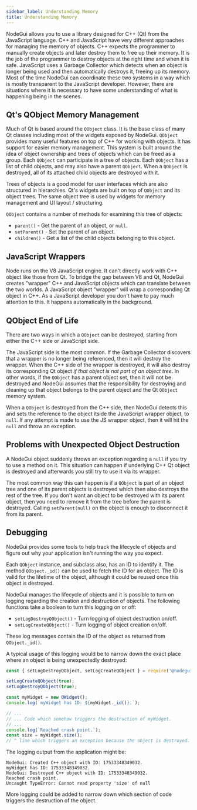 ```yaml
---
sidebar_label: Understanding Memory
title: Understanding Memory
---
```


NodeGui allows you to use a library designed for C++ (Qt) from the JavaScript language. C++ and JavaScript have very different approaches for managing the memory of objects. C++ expects the programmer to manually create objects and later destroy them to free up their memory. It is the job of the programmer to destroy objects at the right time and when it is safe. JavaScript uses a Garbage Collector which detects when an object is longer being used and then automatically destroys it, freeing up its memory. Most of the time NodeGui can coordinate these two systems in a way which is mostly transparent to the JavaScript developer. However, there are situations where it is necessary to have some understanding of what is happening being in the scenes.

## Qt's QObject Memory Management

Much of Qt is based around the `QObject` class. It is the base class of many Qt classes including most of the widgets exposed by NodeGui. `QObject` provides many useful features on top of C++ for working with objects. It has support for easier memory management. This system is built around the idea of object ownership and trees of objects which can be freed as a group. Each `QObject` can participate in a tree of objects. Each `QObject` has a list of child objects, and may also have a parent `QObject`. When a `QObject` is destroyed, all of its attached child objects are destroyed with it.

Trees of objects is a good model for user interfaces which are also structured in hierarchies. Qt's widgets are built on top of `QObject` and its object trees. The same object tree is used by widgets for memory management and UI layout / structuring.

`QObject` contains a number of methods for examining this tree of objects:

* `parent()` - Get the parent of an object, or `null`.
* `setParent()` - Set the parent of an object.
* `children()` - Get a list of the child objects belonging to this object.


## JavaScript Wrappers

Node runs on the V8 JavaScript engine. It can't directly work with C++ object like those from Qt. To bridge the gap between V8 and Qt, NodeGui creates "wrapper" C++ and JavaScript objects which can translate between the two worlds. A JavaScript object "wrapper" will wrap a corresponding Qt object in C++. As a JavaScript developer you don't have to pay much attention to this. It happens automatically in the background.

## QObject End of Life

There are two ways in which a `QObject` can be destroyed, starting from either the C++ side or JavaScript side.

The JavaScript side is the most common. If the Garbage Collector discovers that a wrapper is no longer being referenced, then it will destroy the wrapper. When the C++ side of the wrapper is destroyed, it will also destroy its corresponding Qt object *if that object is not part of an object tree*. In other words, if the `QObject` has a parent object set, then it will not be destroyed and NodeGui assumes that the responsibility for destroying and cleaning up that object belongs to the parent object and the Qt `QObject` memory system.

When a `QObject` is destroyed from the C++ side, then NodeGui detects this and sets the reference to the object itside the JavaScript wrapper object, to `null`. If any attempt is made to use the JS wrapper object, then it will hit the `null` and throw an exception.

## Problems with Unexpected Object Destruction

A NodeGui object suddenly throws an exception regarding a `null` if you try to use a method on it.  This situation can happen if underlying C++ Qt object is destroyed and afterwards you still try to use it via its wrapper.

The most common way this can happen is if a `QObject` is part of an object tree and one of its parent objects is destroyed which then also destroys the rest of the tree. If you don't want an object to be destroyed with its parent object, then you need to remove it from the tree before the parent is destroyed. Calling `setParent(null)` on the object is enough to disconnect it from its parent.

## Debugging

NodeGui provides some tools to help track the lifecycle of objects and figure out why your application isn't running the way you expect.

Each `QObject` instance, and subclass also, has an ID to identify it. The method `QObject._id()` can be used to fetch the ID for an object. The ID is valid for the lifetime of the object, although it could be reused once this object is destroyed.

NodeGui manages the lifecycle of objects and it is possible to turn on logging regarding the creation and destruction of objects. The following functions take a boolean to turn this logging on or off:

* `setLogDestroyQObject()` - Turn logging of object destruction on/off.
* `setLogCreateQObject()` - Turn logging of object creation on/off.

These log messages contain the ID of the object as returned from `QObject._id()`.

A typical usage of this logging would be to narrow down the exact place where an object is being unexpectedly destroyed:

```js
const { setLogDestroyQObject, setLogCreateQObject } = require('@nodegui/nodegui');

setLogCreateQObject(true);
setLogDestroyQObject(true);

const myWidget = new QWidget();
console.log(`myWidget has ID: ${myWidget._id()}.`);

// ...
// ... Code which somehow triggers the destruction of myWidget.
// ...
console.log(`Reached crash point.`);
const size = myWidget.size();
// ^ line which triggers an exception because the object is destroyed.
```

The logging output from the application might be:

```
NodeGui: Created C++ object with ID: 17533348349032.
myWidget has ID: 17533348349032.
NodeGui: Destroyed C++ object with ID: 17533348349032.
Reached crash point.
Uncaught TypeError: Cannot read property 'size' of null
```

More logging could be added to narrow down which section of code triggers the destruction of the object.
